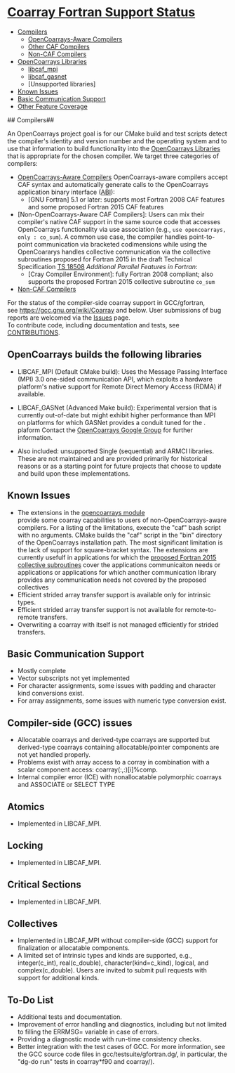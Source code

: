 # [Coarray Fortran Support Status](#coarray-fortran-support-status) 

 *  [Compilers]
     * [OpenCoarrays-Aware Compilers]
     * [Other CAF Compilers]
     * [Non-CAF Compilers]
 *  [OpenCoarrays Libraries]
     *  [libcaf_mpi]
     *  [libcaf_gasnet]
     *  [Unsupported libraries]
 *  [Known Issues]
 *  [Basic Communication Support]
 *  [Other Feature Coverage]

<a name="end-user-installation">
## Compilers##
</a>

An OpenCoarrays project goal is for our CMake build and test scripts detect the compiler's identity and version number and the operating system and to use that information to build functionality into the [OpenCoarrays Libraries] that is appropriate for the chosen compiler.  We target three categories of compilers:

* [OpenCoarrays-Aware Compilers]
OpenCoarrays-aware compilers accept CAF syntax and automatically generate calls to the OpenCoarrays application binary interface ([ABI]): 
     * [GNU Fortran] 5.1 or later: supports most Fortran 2008 CAF features and some proposed Fortran 2015 CAF features   
* [Non-OpenCoarrays-Aware CAF Compilers]:
Users can mix their compiler's native CAF support in the same source code that accesses OpenCoarrays functionality via use association (e.g., `use opencoarrays, only : co_sum`).  A common use case, the compiler handles point-to-point communication via bracketed codimensions while using the OpenCoararys handles collective communication via the collective subroutines  proposed for Fortran 2015 in the draft Technical Specification [TS 18508] *Additional Parallel Features in Fortran*: 
     * [Cray Compiler Environment]: fully Fortran 2008 compliant; also supports the proposed Fortran 2015 collective subroutine `co_sum`
* [Non-CAF Compilers]

For the status of the compiler-side coarray support in GCC/gfortran,  
see https://gcc.gnu.org/wiki/Coarray and below.  User submissions of 
bug reports are welcomed via the [Issues](https://github.com/sourceryinstitute/opencoarrays/issues) page.  
To contribute code, including documentation and tests, see [CONTRIBUTIONS](./CONTRIBUTIONS).

OpenCoarrays builds the following libraries
-------------------------------------------

* LIBCAF_MPI (Default CMake build): Uses the Message Passing Interface  
  (MPI) 3.0 one-sided communication API, which exploits a hardware  
  platform's native support for Remote Direct Memory Access (RDMA) if 
  available.

* LIBCAF_GASNet (Advanced Make build): Experimental version that is 
  currently out-of-date but might exhibit higher performance than MPI  
  on platforms for which GASNet provides a conduit tuned for the .  
  plaform Contact the [OpenCoarrays Google Group](https://groups.google.com/forum/#!forum/opencoarrays) 
  for further information.
  
* Also included: unsupported Single (sequential) and ARMCI libraries.
  These are not maintained and are provided primarily for historical 
  reasons or as a starting point for future projects that choose to 
  update and build upon these implementations.


Known Issues
------------
* The extensions in the [opencoarrays module](./src/extensions/opencoarrays.F90)  
  provide some coarray capabilities to users of non-OpenCoarrays-aware 
  compilers.  For a listing of the limitations, execute the "caf" bash 
  script with no arguments.  CMake builds the "caf" script in the "bin"
  directory of the OpenCoarrays installation path.  The most significant 
  limitation is the lack of support for square-bracket syntax. The 
  extensions are currently
  usefulf in applications for which the [proposed Fortran 2015 collective 
  subroutines](http://isotc.iso.org/livelink/livelink?func=ll&objId=17181227&objAction=Open) 
  cover the applications communicaiton needs or applications or
  applications for which another communication library provides any 
  communication needs not covered by the proposed collectives
* Efficient strided array transfer support is available only for intrinsic types.
* Efficient strided array transfer support is not available for remote-to-remote transfers.
* Overwriting a coarray with itself is not managed efficiently for strided transfers.
   
Basic Communication Support
---------------------------

* Mostly complete
* Vector subscripts not yet implemented
* For character assignments, some issues with padding and
  character kind conversions exist.
* For array assignments, some issues with numeric type conversion exist.

Compiler-side (GCC) issues
--------------------------
* Allocatable coarrays and derived-type coarrays are supported but 
  derived-type coarrays containing allocatable/pointer components are not 
  yet handled properly.
* Problems exist with array access to a corray in combination with a scalar
  component access: coarray(:,:)[i]%comp.
* Internal compiler error (ICE) with nonallocatable polymorphic coarrays and
  ASSOCIATE or SELECT TYPE

Atomics
-------

* Implemented in LIBCAF_MPI.

Locking
-------

* Implemented in LIBCAF_MPI.

Critical Sections
-----------------

* Implemented in LIBCAF_MPI.

Collectives
-----------

* Implemented in LIBCAF_MPI without compiler-side (GCC) support for 
  finalization or allocatable components.
* A limited set of intrinsic types and kinds are supported, e.g., 
  integer(c_int), real(c_double), character(kind=c_kind), logical, 
  and complex(c_double).  Users are invited to submit pull requests with
  support for additional kinds.
  
To-Do List
----------
* Additional tests and documentation.
* Improvement of error handling and diagnostics, including but not
  limited to filling the ERRMSG= variable in case of errors.
* Providing a diagnostic mode with run-time consistency checks.
* Better integration with the test cases of GCC.  For more information,
  see the GCC source code files in gcc/testsuite/gfortran.dg/, 
  in particular, the "dg-do run" tests in coarray*f90 and coarray/).

[ABI]: https://gcc.gnu.org/onlinedocs/gfortran/Function-ABI-Documentation.html#Function-ABI-Documentation
[Compilers]: #compilers
[OpenCoarrays-Aware Compilers]: #opencoarrays-aware-compilers
[Other CAF Compilers]: #other-caf-compilers
[Non-CAF Compilers]: #non-caf-compilers
[OpenCoarrays Libraries]: #opencoarrays-libraries
[libcaf_mpi]: #libcaf-mpi
[libcaf_gasnet]: #libcaf-gasnet
[libcaf-x]: #libcaf-x
[Known Issues]: #known-issues
[Basic Communication Support]: #basic-communication-support
[Other Feature Coverage]: #other-feature-coverage
[TS 18508]: http://isotc.iso.org/livelink/livelink?func=ll&objId=17181227&objAction=Open
